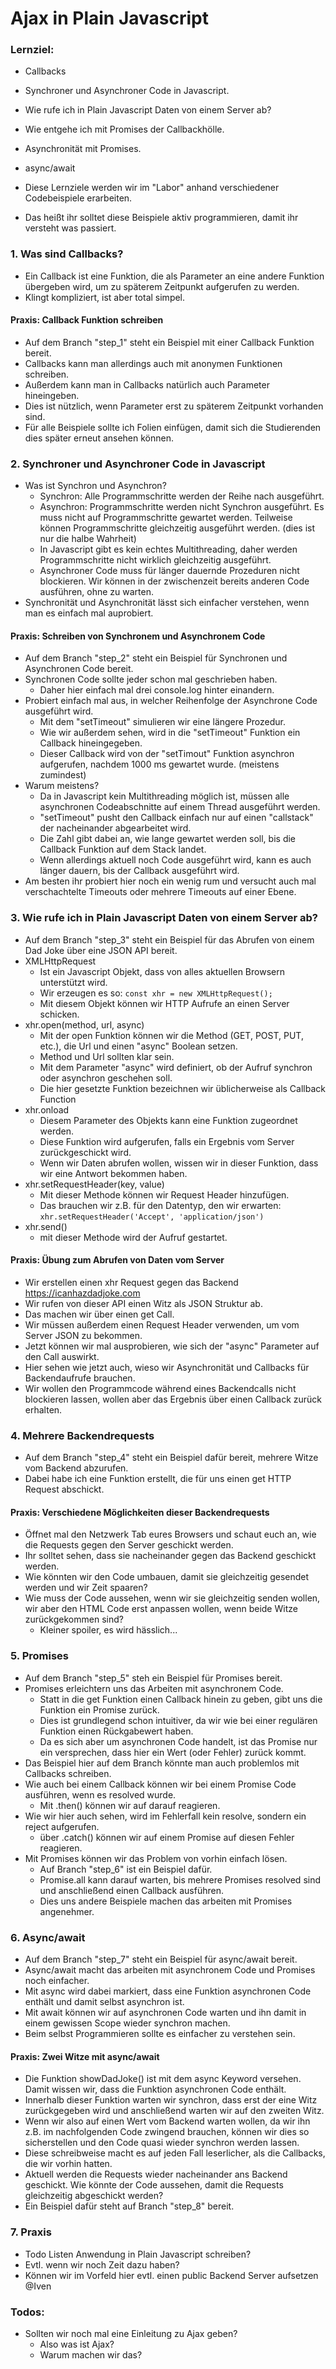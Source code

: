 # Ajax in Plain Javascript

### Lernziel:

- Callbacks
- Synchroner und Asynchroner Code in Javascript.
- Wie rufe ich in Plain Javascript Daten von einem Server ab?
- Wie entgehe ich mit Promises der Callbackhölle.
- Asynchronität mit Promises.
- async/await

- Diese Lernziele werden wir im "Labor" anhand verschiedener Codebeispiele erarbeiten.
- Das heißt ihr solltet diese Beispiele aktiv programmieren, damit ihr versteht was passiert.

### 1. Was sind Callbacks?

- Ein Callback ist eine Funktion, die als Parameter an eine andere Funktion übergeben wird, um zu späterem Zeitpunkt aufgerufen zu werden.
- Klingt kompliziert, ist aber total simpel.

#### Praxis: Callback Funktion schreiben

- Auf dem Branch "step_1" steht ein Beispiel mit einer Callback Funktion bereit.
- Callbacks kann man allerdings auch mit anonymen Funktionen schreiben.
- Außerdem kann man in Callbacks natürlich auch Parameter hineingeben.
- Dies ist nützlich, wenn Parameter erst zu späterem Zeitpunkt vorhanden sind.
- Für alle Beispiele sollte ich Folien einfügen, damit sich die Studierenden dies später erneut ansehen können.

### 2. Synchroner und Asynchroner Code in Javascript

- Was ist Synchron und Asynchron?
    - Synchron: Alle Programmschritte werden der Reihe nach ausgeführt.
    - Asynchron: Programmschritte werden nicht Synchron ausgeführt. Es muss nicht auf Programmschritte gewartet werden. Teilweise können Programmschritte gleichzeitig ausgeführt werden. (dies ist nur die halbe Wahrheit)
    - In Javascript gibt es kein echtes Multithreading, daher werden Programmschritte nicht wirklich gleichzeitig ausgeführt.
    - Asynchroner Code muss für länger dauernde Prozeduren nicht blockieren. Wir können in der zwischenzeit bereits anderen Code ausführen, ohne zu warten.
- Synchronität und Asynchronität lässt sich einfacher verstehen, wenn man es einfach mal auprobiert.

#### Praxis: Schreiben von Synchronem und Asynchronem Code

- Auf dem Branch "step_2" steht ein Beispiel für Synchronen und Asynchronen Code bereit.
- Synchronen Code sollte jeder schon mal geschrieben haben.
    - Daher hier einfach mal drei console.log hinter einandern.
- Probiert einfach mal aus, in welcher Reihenfolge der Asynchrone Code ausgeführt wird.
    - Mit dem "setTimeout" simulieren wir eine längere Prozedur.
    - Wie wir außerdem sehen, wird in die "setTimeout" Funktion ein Callback hineingegeben.
    - Dieser Callback wird von der "setTimout" Funktion asynchron aufgerufen, nachdem 1000 ms gewartet wurde. (meistens zumindest)
- Warum meistens?
    - Da in Javascript kein Multithreading möglich ist, müssen alle asynchronen Codeabschnitte auf einem Thread ausgeführt werden.
    - "setTimeout" pusht den Callback einfach nur auf einen "callstack" der nacheinander abgearbeitet wird.
    - Die Zahl gibt dabei an, wie lange gewartet werden soll, bis die Callback Funktion auf dem Stack landet.
    - Wenn allerdings aktuell noch Code ausgeführt wird, kann es auch länger dauern, bis der Callback ausgeführt wird.
- Am besten ihr probiert hier noch ein wenig rum und versucht auch mal verschachtelte Timeouts oder mehrere Timeouts auf einer Ebene.

### 3. Wie rufe ich in Plain Javascript Daten von einem Server ab?

- Auf dem Branch "step_3" steht ein Beispiel für das Abrufen von einem Dad Joke über eine JSON API bereit.
- XMLHttpRequest
    - Ist ein Javascript Objekt, dass von alles aktuellen Browsern unterstützt wird.
    - Wir erzeugen es so: `const xhr = new XMLHttpRequest();`
    - Mit diesem Objekt können wir HTTP Aufrufe an einen Server schicken.
- xhr.open(method, url, async)
    - Mit der open Funktion können wir die Method (GET, POST, PUT, etc.), die Url und einen "async" Boolean setzen.
    - Method und Url sollten klar sein.
    - Mit dem Parameter "async" wird definiert, ob der Aufruf synchron oder asynchron geschehen soll.
    - Die hier gesetzte Funktion bezeichnen wir üblicherweise als Callback Function
- xhr.onload
    - Diesem Parameter des Objekts kann eine Funktion zugeordnet werden.
    - Diese Funktion wird aufgerufen, falls ein Ergebnis vom Server zurückgeschickt wird.
    - Wenn wir Daten abrufen wollen, wissen wir in dieser Funktion, dass wir eine Antwort bekommen haben.
- xhr.setRequestHeader(key, value)
    - Mit dieser Methode können wir Request Header hinzufügen.
    - Das brauchen wir z.B. für den Datentyp, den wir erwarten: `xhr.setRequestHeader('Accept', 'application/json')`
- xhr.send()
    - mit dieser Methode wird der Aufruf gestartet.

#### Praxis: Übung zum Abrufen von Daten vom Server

- Wir erstellen einen xhr Request gegen das Backend https://icanhazdadjoke.com
- Wir rufen von dieser API einen Witz als JSON Struktur ab.
- Das machen wir über einen get Call.
- Wir müssen außerdem einen Request Header verwenden, um vom Server JSON zu bekommen.
- Jetzt können wir mal ausprobieren, wie sich der "async" Parameter auf den Call auswirkt.
- Hier sehen wie jetzt auch, wieso wir Asynchronität und Callbacks für Backendaufrufe brauchen.
- Wir wollen den Programmcode während eines Backendcalls nicht blockieren lassen, wollen aber das Ergebnis über einen Callback zurück erhalten.

### 4. Mehrere Backendrequests

- Auf dem Branch "step_4" steht ein Beispiel dafür bereit, mehrere Witze vom Backend abzurufen.
- Dabei habe ich eine Funktion erstellt, die für uns einen get HTTP Request abschickt.

#### Praxis: Verschiedene Möglichkeiten dieser Backendrequests

- Öffnet mal den Netzwerk Tab eures Browsers und schaut euch an, wie die Requests gegen den Server geschickt werden.
- Ihr solltet sehen, dass sie nacheinander gegen das Backend geschickt werden.
- Wie könnten wir den Code umbauen, damit sie gleichzeitig gesendet werden und wir Zeit spaaren?
- Wie muss der Code aussehen, wenn wir sie gleichzeitig senden wollen, wir aber den HTML Code erst anpassen wollen, wenn beide Witze zurückgekommen sind?
    - Kleiner spoiler, es wird hässlich...

### 5. Promises

- Auf dem Branch "step_5" steh ein Beispiel für Promises bereit.
- Promises erleichtern uns das Arbeiten mit asynchronem Code.
    - Statt in die get Funktion einen Callback hinein zu geben, gibt uns die Funktion ein Promise zurück.
    - Dies ist grundlegend schon intuitiver, da wir wie bei einer regulären Funktion einen Rückgabewert haben.
    - Da es sich aber um asynchronen Code handelt, ist das Promise nur ein versprechen, dass hier ein Wert (oder Fehler) zurück kommt.
- Das Beispiel hier auf dem Branch könnte man auch problemlos mit Callbacks schreiben. 
- Wie auch bei einem Callback können wir bei einem Promise Code ausführen, wenn es resolved wurde.
    - Mit .then() können wir auf darauf reagieren.
- Wie wir hier auch sehen, wird im Fehlerfall kein resolve, sondern ein reject aufgerufen.
    - über .catch() können wir auf einem Promise auf diesen Fehler reagieren.
- Mit Promises können wir das Problem von vorhin einfach lösen. 
    - Auf Branch "step_6" ist ein Beispiel dafür.
    - Promise.all kann darauf warten, bis mehrere Promises resolved sind und anschließend einen Callback ausführen.
    - Dies uns andere Beispiele machen das arbeiten mit Promises angenehmer.

### 6. Async/await

- Auf dem Branch "step_7" steht ein Beispiel für async/await bereit.
- Async/await macht das arbeiten mit asynchronem Code und Promises noch einfacher.
- Mit async wird dabei markiert, dass eine Funktion asynchronen Code enthält und damit selbst asynchron ist.
- Mit await können wir auf asynchronen Code warten und ihn damit in einem gewissen Scope wieder synchron machen.
- Beim selbst Programmieren sollte es einfacher zu verstehen sein.

#### Praxis: Zwei Witze mit async/await

- Die Funktion showDadJoke() ist mit dem async Keyword versehen. Damit wissen wir, dass die Funktion asynchronen Code enthält.
- Innerhalb dieser Funktion warten wir synchron, dass erst der eine Witz zurückgegeben wird und anschließend warten wir auf den zweiten Witz.
- Wenn wir also auf einen Wert vom Backend warten wollen, da wir ihn z.B. im nachfolgenden Code zwingend brauchen, können wir dies so sicherstellen und den Code quasi wieder synchron werden lassen.
- Diese schreibweise macht es auf jeden Fall leserlicher, als die Callbacks, die wir vorhin hatten.
- Aktuell werden die Requests wieder nacheinander ans Backend geschickt. Wie könnte der Code aussehen, damit die Requests gleichzeitig abgeschickt werden? 
- Ein Beispiel dafür steht auf Branch "step_8" bereit.

### 7. Praxis 

- Todo Listen Anwendung in Plain Javascript schreiben?
- Evtl. wenn wir noch Zeit dazu haben?
- Können wir im Vorfeld hier evtl. einen public Backend Server aufsetzen @Iven

### Todos:

- Sollten wir noch mal eine Einleitung zu Ajax geben? 
    - Also was ist Ajax?
    - Warum machen wir das?
